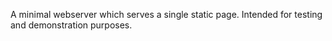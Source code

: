 A minimal webserver which serves a single static page. 
Intended for testing and demonstration purposes. 
